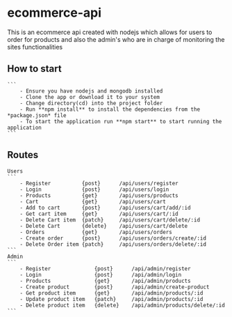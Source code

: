 # ecommerce-api
This is an ecommerce api created with nodejs which allows for users to order for products and also the admin's who are in charge of monitoring the sites functionalities

## How to start
    ```
        - Ensure you have nodejs and mongodb installed
        - Clone the app or download it to your system
        - Change directory(cd) into the project folder
        - Run **npm install** to install the dependencies from the *package.json* file
        - To start the application run **npm start** to start running the application
    ```
## Routes
    Users
    ```
        - Register          {post}      /api/users/register
        - Login             {post}      /api/users/login
        - Products          {get}       /api/users/products
        - Cart              {get}       /api/users/cart
        - Add to cart       {post}      /api/users/cart/add/:id
        - Get cart item     {get}       /api/users/cart/:id
        - Delete Cart item  {patch}     /api/users/cart/delete/:id
        - Delete Cart       {delete}    /api/users/cart/delete
        - Orders            {get}       /api/users/orders
        - Create order      {post}      /api/users/orders/create/:id
        - Delete Order item {patch}     /api/users/orders/delete/:id
    ```
    Admin
    ```
        - Register              {post}      /api/admin/register
        - Login                 {post}      /api/admin/login
        - Products              {get}       /api/admin/products
        - Create product        {post}      /api/admin/create-product
        - Get product item      {get}       /api/admin/products/:id
        - Update product item   {patch}     /api/admin/products/:id
        - Delete product item   {delete}    /api/admin/products/delete/:id
    ```